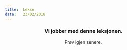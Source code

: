 ```yaml
---
title:  Lekse
date:   23/02/2018
---
```


### <center>Vi jobber med denne leksjonen.</center>
<center>Prøv igjen senere.</center>
